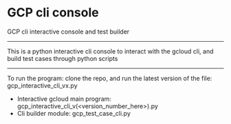 # GCP cli console
GCP cli interactive console and test builder

---------------------------------------------------------

This is a python interactive cli console to interact with the gcloud cli, and build test cases through python scripts

----------------------------------------------------------

To run the program: clone the repo, and run the latest version of the file: gcp_interactive_cli_vx.py

 - Interactive gcloud main program: gcp_interactive_cli_v(<version_number_here>).py
 - Cli builder module: gcp_test_case_cli.py


